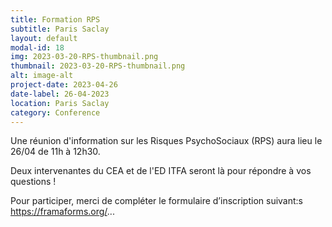 ```yaml
---
title: Formation RPS
subtitle: Paris Saclay
layout: default
modal-id: 18
img: 2023-03-20-RPS-thumbnail.png
thumbnail: 2023-03-20-RPS-thumbnail.png
alt: image-alt
project-date: 2023-04-26
date-label: 26-04-2023
location: Paris Saclay
category: Conference
---
```


Une réunion d'information sur les Risques PsychoSociaux (RPS) aura lieu le 26/04 de 11h à 12h30.

Deux intervenantes du CEA et de l'ED ITFA seront là pour répondre à vos questions !

Pour participer, merci de compléter le formulaire d’inscription suivant:s
<a href="https://framaforms.org/inscription-a-la-reunion-dinformation-sur-les-risques-psychosociaux-rps-et-sur-la-gestion-de-conflit" target="_blank">https://framaforms.org/... </a>
